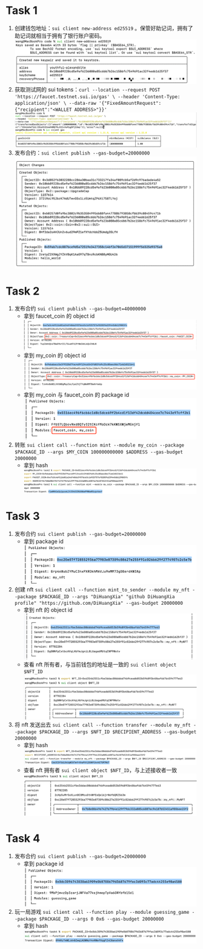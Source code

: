 # Task 1
1. 创建钱包地址：`sui client new-address ed25519` 。保管好助记词，拥有了助记词就相当于拥有了银行账户密码。
   ![img/1_0.png](img/1_0.png)
2. 获取测试网的 sui tokens：`curl --location --request POST 'https://faucet.testnet.sui.io/gas' \
   --header 'Content-Type: application/json' \
   --data-raw '{"FixedAmountRequest":{"recipient":"<WALLET ADDRESS>"}}'` 
   ![img/1_1.png](img/1_1.png)
3.  发布合约：`sui client publish --gas-budget=20000000`
   ![img/1_2.png](img/1_2.png)

# Task 2
1. 发布合约 `sui client publish --gas-budget=40000000`
   * 拿到 faucet_coin 的 object id ![img/2_0.png](img/2_0.png)
   * 拿到 my_coin 的 object id ![img/2_1.png](img/2_1.png)
   * 拿到 my_coin 与 faucet_coin 的 package id ![img/2_2.png](img/2_2.png)
2. 转账 `sui client call --function mint --module my_coin --package $PACKAGE_ID --args $MY_COIN 100000000000 $ADDRESS --gas-budget 20000000`
   * 拿到 hash ![img/2_3.png](img/2_3.png)

# Task 3
1. 发布合约 `sui client publish --gas-budget=20000000`
   * 拿到 package id
    ![img/3_0.png](img/3_0.png)
2. 创建 nft `sui client call --function mint_to_sender --module my_nft --package $PACKAGE_ID --args "DiHuangXia" "github DiHuangXia profile" "https://github.com/DiHuangXia" --gas-budget 20000000`
   * 拿到 nft 的 object id
     ![img/3_1.png](img/3_1.png)
   * 查看 nft 所有者，与当前钱包的地址是一致的 `sui client object $NFT_ID`
     ![img/3_2.png](img/3_2.png)
3. 将 nft 发送出去 `sui client call --function transfer --module my_nft --package $PACKAGE_ID --args $NFT_ID $RECIPIENT_ADDRESS --gas-budget 20000000`
   * 拿到 hash
     ![img/3_3.png](img/3_3.png)
   * 查看 nft 拥有者 `sui client object $NFT_ID`，与上述接收者一致
     ![img/3_4.png](img/3_4.png)

# Task 4
1. 发布合约 `sui client publish --gas-budget=20000000`
   * 拿到 package id
   ![img/4_0.png](img/4_0.png)
2. 玩一局游戏 `sui client call --function play --module guessing_game --package $PACKAGE_ID --args 0 0x6 --gas-budget 20000000`
   * 拿到 hash
   ![img/4_1.png](img/4_1.png)

   